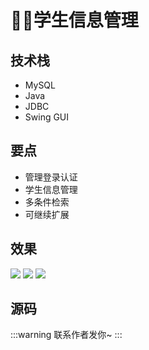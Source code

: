 # 👩‍🎓学生信息管理

<MyGlobalComponent />

## 技术栈
- MySQL
- Java
- JDBC
- Swing GUI

## 要点
- 管理登录认证
- 学生信息管理
- 多条件检索
- 可继续扩展

## 效果
![](http://cdn.qiniu.liyansheng.top/img/20240707173646.png)
![](http://cdn.qiniu.liyansheng.top/img/20240707173752.png)
![](http://cdn.qiniu.liyansheng.top/img/20240707173811.png)

## 源码
:::warning
联系作者发你~
:::